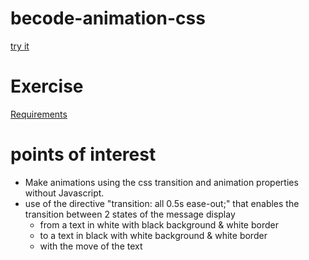 # becode-animation-css
[try it](https://pierreweets.github.io/becode-animation-css/index.html)

# Exercise
[Requirements](https://github.com/becodeorg/CRL-Woods-3.21/blob/master/LearningPath/01.The-Field/08.Animation-CSS/drill.md)

# points of interest
* Make animations using the css transition and animation properties without Javascript.
* use of the directive "transition: all 0.5s ease-out;" that enables
	the transition between 2 states of the message display 
	* from a text in white with black background & white border
	* to a text in black with white background & white border
	* with the move of the text	
